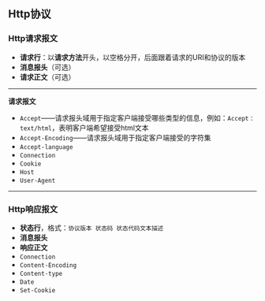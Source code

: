 ## Http协议

### Http请求报文
+ **请求行**：以**请求方法**开头，以空格分开，后面跟着请求的URI和协议的版本
+ **消息报头**（可选）
+ **请求正文**（可选）

----
**请求报文**
+ `Accept`——请求报头域用于指定客户端接受哪些类型的信息，例如：`Accept：text/html`，表明客户端希望接受html文本
+ `Accept-Encoding`——请求报头域用于指定客户端接受的字符集
+ `Accept-language`
+ `Connection`
+ `Cookie`
+ `Host`
+ `User-Agent`


----

### Http响应报文

+ **状态行**，格式：`协议版本 状态码 状态代码文本描述`
+ **消息报头**
+ **响应正文**
+ `Connection`
+ `Content-Encoding`
+ `Content-type`
+ `Date`
+ `Set-Cookie`
